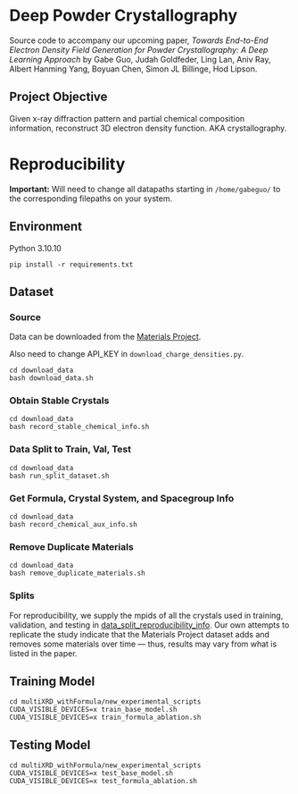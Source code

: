 # Deep Powder Crystallography
Source code to accompany our upcoming paper, *Towards End-to-End Electron Density Field Generation for Powder Crystallography: A Deep Learning Approach* by Gabe Guo, Judah Goldfeder, Ling Lan, Aniv Ray, Albert Hanming Yang, Boyuan Chen, Simon JL Billinge, Hod Lipson.

## Project Objective
Given x-ray diffraction pattern and partial chemical composition information, reconstruct 3D electron density function. AKA crystallography.

# Reproducibility

**Important:** Will need to change all datapaths starting in `/home/gabeguo/` to the corresponding filepaths on your system.

## Environment
Python 3.10.10
```
pip install -r requirements.txt
```

## Dataset

### Source
Data can be downloaded from the [Materials Project](https://next-gen.materialsproject.org/materials).

 Also need to change API_KEY in `download_charge_densities.py`.
```
cd download_data
bash download_data.sh
```

### Obtain Stable Crystals

```
cd download_data
bash record_stable_chemical_info.sh
```

### Data Split to Train, Val, Test

```
cd download_data
bash run_split_dataset.sh
```

### Get Formula, Crystal System, and Spacegroup Info

```
cd download_data
bash record_chemical_aux_info.sh
```

### Remove Duplicate Materials
```
cd download_data
bash remove_duplicate_materials.sh
```

### Splits

For reproducibility, we supply the mpids of all the crystals used in training, validation, and testing in [data_split_reproducibility_info](data_split_reproducibility_info). Our own attempts to replicate the study indicate that the Materials Project dataset adds and removes some materials over time &mdash; thus, results may vary from what is listed in the paper.

## Training Model

```
cd multiXRD_withFormula/new_experimental_scripts
CUDA_VISIBLE_DEVICES=x train_base_model.sh
CUDA_VISIBLE_DEVICES=x train_formula_ablation.sh
```

## Testing Model

```
cd multiXRD_withFormula/new_experimental_scripts
CUDA_VISIBLE_DEVICES=x test_base_model.sh
CUDA_VISIBLE_DEVICES=x test_formula_ablation.sh
```

